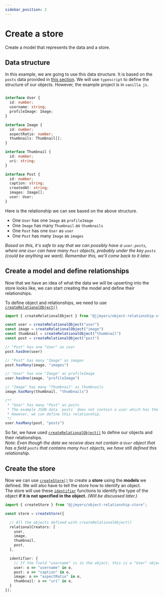```yaml
---
sidebar_position: 2
---
```


# Create a store

Create a model that represents the data and a store.

## Data structure

In this example, we are going to use this data structure. It is based on the `posts` data provided in [this section](./create-a-project#prepare-some-data). We will use `typescript` to define the structure of our objects. However, the example project is in `vanilla js`.

```ts

interface User {
  id: number;
  username: string;
  profileImage: Image;
}

interface Image {
  id: number;
  aspectRatio: number;
  thumbnails: Thumbnail[];
}

interface Thumbnail {
  id: number;
  uri: string;
}

interface Post {
  id: number;
  caption: string;
  createdAt: string;
  images: Image[];
  user: User;
}

```

Here is the relationship we can see based on the above structure.

- One `User` has one `Image` as `profileImage`
- One `Image` has many `Thumbnail` as `thumbnails`
- One `Post` has one `User` as `user`
- One `Post` has many `Image` as `images`

*Based on this, it's safe to say that we can possibly have a `user.posts`, where one `User` can have many `Post` objects, probably under the key `posts` (could be anything we want). Remember this, we'll come back to it later.*


## Create a model and define relationships

Now that we have an idea of what the data we will be upserting into the store looks like, we can start creating the model and define their relationships.

To define object and relationships, we need to use [`createRelationalObject()`](../apis/createRelationalObject)

```ts title="example-project/index.js"
import { createRelationalObject } from "@jjmyers/object-relationship-store";

const user = createRelationalObject("user")
const image = createRelationalObject("image")
const thumbnail = createRelationalObject("thumbnail")
const post = createRelationalObject("post")

// "Post" has one "User" as user
post.hasOne(user)

// "Post" has many "Image" as images
post.hasMany(image, "images")

// "User" has one "Image" as profileImage
user.hasOne(image, "profileImage")

// "Image" has many "Thumbnail" as thumbnails
image.hasMany(thumbnail, "thumbnails")

/**
 * "User" has many "Post" as posts
 * The example JSON data `posts` does not contain a user which has the field posts.
 * However, we can define this relationship.
 */ 
user.hasMany(post, "posts")
```

So far, we have used [`createRelationalObject()`](../apis/createRelationalObject) to define our objects and their relationships.  
*Note: Even though the data we receive does not contain a `User` object that has a field `posts` that contains many `Post` objects, we have still defined this relationship.*


## Create the store

Now we can use [`createStore()`](../apis/createStore) to create a **store** using the **models** we defined. We will also have to tell the store how to identify an object.  
The store will use these [`identifier`](../apis/createStore#identifier) functions to identify the type of the object **if it is not specified in the object.** *(Will be discussed later.)*

```ts title="example-project/index.js"
import { createStore } from "@jjmyers/object-relationship-store";

const store = createStore({

  // All the objects defined with createRelationalObject()
  relationalCreators: [
    user,
    image,
    thumbnail,
    post,
  ],

  identifier: {
    // If the field "username" is in the object, this is a "User" object.
    user: o => "username" in o,
    post: o => "caption" in o,
    image: o => "aspectRatio" in o,
    thumbnail: o => "uri" in o,
  }
});
```